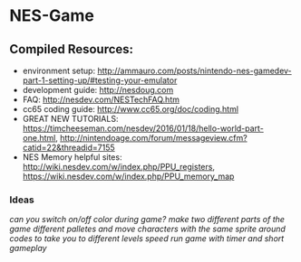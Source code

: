 # NES-Game #

## Compiled Resources: ##

* environment setup: http://ammauro.com/posts/nintendo-nes-gamedev-part-1-setting-up/#testing-your-emulator
* development guide: http://nesdoug.com
* FAQ: http://nesdev.com/NESTechFAQ.htm
* cc65 coding guide: http://www.cc65.org/doc/coding.html
* GREAT NEW TUTORIALS: https://timcheeseman.com/nesdev/2016/01/18/hello-world-part-one.html, http://nintendoage.com/forum/messageview.cfm?catid=22&threadid=7155
* NES Memory helpful sites: http://wiki.nesdev.com/w/index.php/PPU_registers, https://wiki.nesdev.com/w/index.php/PPU_memory_map

### Ideas ###
*can you switch on/off color during game?*
*make two different parts of the game different palletes and move characters with the same sprite around*
*codes to take you to different levels*
*speed run game with timer and short gameplay*